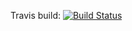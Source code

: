 Travis build: 
[![Build Status](https://travis-ci.org/reluxa/multi-project-springboot.svg?branch=master)](https://travis-ci.org/reluxa/multi-project-springboot)